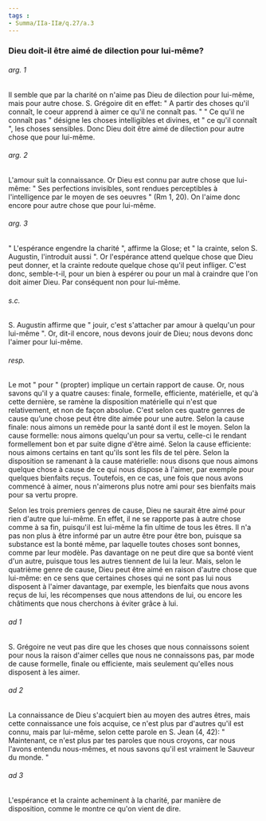 ```yaml
---
tags : 
- Summa/IIa-IIæ/q.27/a.3
---
```


### Dieu doit-il être aimé de dilection pour lui-même?

###### arg. 1
Il semble que par la charité on n'aime pas Dieu de dilection pour lui-même, mais pour autre chose. S. Grégoire dit en effet: " A partir des choses qu'il connaît, le coeur apprend à aimer ce qu'il ne connaît pas. " " Ce qu'il ne connaît pas " désigne les choses intelligibles et divines, et " ce qu'il connaît ", les choses sensibles. Donc Dieu doit être aimé de dilection pour autre chose que pour lui-même. 

###### arg. 2
L'amour suit la connaissance. Or Dieu est connu par autre chose que lui-même: " Ses perfections invisibles, sont rendues perceptibles à l'intelligence par le moyen de ses oeuvres " (Rm 1, 20). On l'aime donc encore pour autre chose que pour lui-même. 

###### arg. 3
" L'espérance engendre la charité ", affirme la Glose; et " la crainte, selon S. Augustin, l'introduit aussi ". Or l'espérance attend quelque chose que Dieu peut donner, et la crainte redoute quelque chose qu'il peut infliger. C'est donc, semble-t-il, pour un bien à espérer ou pour un mal à craindre que l'on doit aimer Dieu. Par conséquent non pour lui-même. 

###### s.c.
S. Augustin affirme que " jouir, c'est s'attacher par amour à quelqu'un pour lui-même ". Or, dit-il encore, nous devons jouir de Dieu; nous devons donc l'aimer pour lui-même. 

###### resp.
Le mot " pour " (propter) implique un certain rapport de cause. Or, nous savons qu'il y a quatre causes: finale, formelle, efficiente, matérielle, et qu'à cette dernière, se ramène la disposition matérielle qui n'est que relativement, et non de façon absolue. C'est selon ces quatre genres de cause qu’une chose peut être dite aimée pour une autre. Selon la cause finale: nous aimons un remède pour la santé dont il est le moyen. Selon la cause formelle: nous aimons quelqu'un pour sa vertu, celle-ci le rendant formellement bon et par suite digne d'être aimé. Selon la cause efficiente: nous aimons certains en tant qu'ils sont les fils de tel père. Selon la disposition se ramenant à la cause matérielle: nous disons que nous aimons quelque chose à cause de ce qui nous dispose à l'aimer, par exemple pour quelques bienfaits reçus. Toutefois, en ce cas, une fois que nous avons commencé à aimer, nous n'aimerons plus notre ami pour ses bienfaits mais pour sa vertu propre. 

Selon les trois premiers genres de cause, Dieu ne saurait être aimé pour rien d'autre que lui-même. En effet, il ne se rapporte pas à autre chose comme à sa fin, puisqu'il est lui-même la fin ultime de tous les êtres. Il n'a pas non plus à être informé par un autre être pour être bon, puisque sa substance est la bonté même, par laquelle toutes choses sont bonnes, comme par leur modèle. Pas davantage on ne peut dire que sa bonté vient d'un autre, puisque tous les autres tiennent de lui la leur. Mais, selon le quatrième genre de cause, Dieu peut être aimé en raison d'autre chose que lui-même: en ce sens que certaines choses qui ne sont pas lui nous disposent à l'aimer davantage, par exemple, les bienfaits que nous avons reçus de lui, les récompenses que nous attendons de lui, ou encore les châtiments que nous cherchons à éviter grâce à lui. 

###### ad 1
S. Grégoire ne veut pas dire que les choses que nous connaissons soient pour nous la raison d'aimer celles que nous ne connaissons pas, par mode de cause formelle, finale ou efficiente, mais seulement qu'elles nous disposent à les aimer. 

###### ad 2
La connaissance de Dieu s'acquiert bien au moyen des autres êtres, mais cette connaissance une fois acquise, ce n'est plus par d'autres qu'il est connu, mais par lui-même, selon cette parole en S. Jean (4, 42): " Maintenant, ce n'est plus par tes paroles que nous croyons, car nous l'avons entendu nous-mêmes, et nous savons qu'il est vraiment le Sauveur du monde. " 

###### ad 3
L'espérance et la crainte acheminent à la charité, par manière de disposition, comme le montre ce qu'on vient de dire. 

